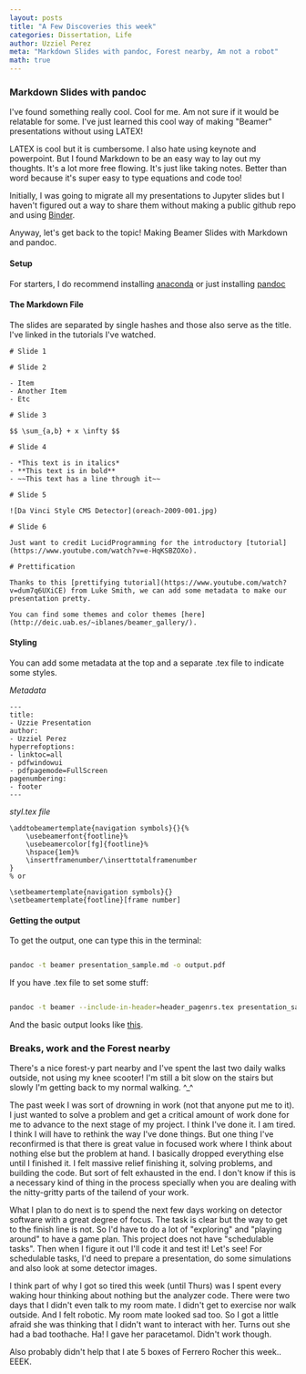 ```yaml
---
layout: posts
title: "A Few Discoveries this week"
categories: Dissertation, Life
author: Uzziel Perez
meta: "Markdown Slides with pandoc, Forest nearby, Am not a robot"
math: true
---
```


### Markdown Slides with pandoc
I've found something really cool. Cool for me. Am not sure if it would be relatable for some. I've just learned this cool way of making "Beamer" presentations without using LATEX!

LATEX is cool but it is cumbersome. I also hate using keynote and powerpoint. But I found Markdown to be an easy way to lay out my thoughts. It's a lot more free flowing. It's just like taking notes. Better than word because it's super easy to type equations and code too!

Initially, I was going to migrate all my presentations to Jupyter slides but I haven't figured out a way to share them without making a public github repo and using [Binder](https://mybinder.org/v2/gh/binder-examples/jupyter-rise/master?filepath=index.ipynb).

Anyway, let's get back to the topic! Making Beamer Slides with Markdown and pandoc.

#### Setup
For starters, I do recommend installing [anaconda](https://sandbox.anaconda.com/) or just installing [pandoc](https://pandoc.org/installing.html)

#### The Markdown File
The slides are separated by single hashes and those also serve as the title. I've linked in the tutorials I've watched.

```
# Slide 1

# Slide 2

- Item
- Another Item
- Etc

# Slide 3

$$ \sum_{a,b} + x \infty $$

# Slide 4

- *This text is in italics*
- **This text is in bold**
- ~~This text has a line through it~~

# Slide 5

![Da Vinci Style CMS Detector](oreach-2009-001.jpg)

# Slide 6

Just want to credit LucidProgramming for the introductory [tutorial](https://www.youtube.com/watch?v=e-HqKSBZOXo).

# Prettification

Thanks to this [prettifying tutorial](https://www.youtube.com/watch?v=dum7q6UXiCE) from Luke Smith, we can add some metadata to make our presentation pretty.

You can find some themes and color themes [here](http://deic.uab.es/~iblanes/beamer_gallery/).

```

#### Styling

You can add some metadata at the top and a separate .tex file to indicate some styles.

*Metadata*
```
---
title:
- Uzzie Presentation
author:
- Uzziel Perez
hyperrefoptions:
- linktoc=all
- pdfwindowui
- pdfpagemode=FullScreen
pagenumbering:
- footer
---
```

*styl.tex file*
```
\addtobeamertemplate{navigation symbols}{}{%
    \usebeamerfont{footline}%
    \usebeamercolor[fg]{footline}%
    \hspace{1em}%
    \insertframenumber/\inserttotalframenumber
}
% or

\setbeamertemplate{navigation symbols}{}
\setbeamertemplate{footline}[frame number]

```

#### Getting the output
To get the output, one can type this in the terminal:

```bash

pandoc -t beamer presentation_sample.md -o output.pdf

```
If you have .tex file to set some stuff:

```bash

pandoc -t beamer --include-in-header=header_pagenrs.tex presentation_sample.md -o output.pdf

```

And the basic output looks like [this](https://drive.google.com/file/d/1c7dTfYyWI109Z0bI0Z8zrbyHUSCgvcet/view?usp=sharing).

### Breaks, work and the Forest nearby

There's a nice forest-y part nearby and I've spent the last two daily walks outside, not using my knee scooter! I'm still a bit slow on the stairs but slowly I'm getting back to my normal walking. ^_^

The past week I was sort of drowning in work (not that anyone put me to it). I just wanted to solve a problem and get a critical amount of work done for me to advance to the next stage of my project. I think I've done it. I am tired. I think I will have to rethink the way I've done things. But one thing I've reconfirmed is that there is great value in focused work where I think about nothing else but the problem at hand. I basically dropped everything else until I finished it. I felt massive relief finishing it, solving problems, and building the code. But sort of felt exhausted in the end. I don't know if this is a necessary kind of thing in the process specially when you are dealing with the nitty-gritty parts of the tailend of your work.

What I plan to do next is to spend the next few days working on detector software with a great degree of focus. The task is clear but the way to get to the finish line is not. So I'd have to do a lot of "exploring" and "playing around" to have a game plan. This project does not have "schedulable tasks". Then when I figure it out I'll code it and test it! Let's see! For schedulable tasks, I'd need to prepare a presentation, do some simulations and also look at some detector images.

I think part of why I got so tired this week (until Thurs) was I spent every waking hour thinking about nothing but the analyzer code. There were two days that I didn't even talk to my room mate. I didn't get to exercise nor walk outside. And I felt robotic. My room mate looked sad too. So I got a little afraid she was thinking that I didn't want to interact with her. Turns out she had a bad toothache. Ha! I gave her paracetamol. Didn't work though.

Also probably didn't help that I ate 5 boxes of Ferrero Rocher this week.. EEEK.
